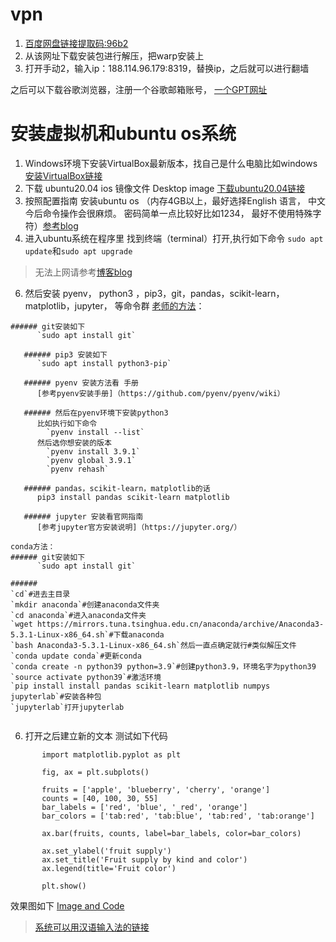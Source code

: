 # vpn
1. [百度网盘链接提取码:96b2](https://wwrx.lanzoum.com/icTU70uuwe5c)
2. 从该网址下载安装包进行解压，把warp安装上
3. 打开手动2，输入ip：188.114.96.179:8319，替换ip，之后就可以进行翻墙

之后可以下载谷歌浏览器，注册一个谷歌邮箱账号，
[一个GPT网址](https://poe.com/ChatGPT)


# 安装虚拟机和ubuntu os系统
1. Windows环境下安装VirtualBox最新版本，找自己是什么电脑比如windows [ 安装VirtualBox链接](https://www.oracle.com/jp/virtualization/technologies/vm/downloads/virtualbox-downloads.html)
2. 下载 ubuntu20.04 ios 镜像文件 Desktop image [下载ubuntu20.04链接](https://releases.ubuntu.com/focal/)
3. 按照配置指南 安装ubuntu os （内存4GB以上，最好选择English 语言， 中文今后命令操作会很麻烦。 密码简单一点比较好比如1234， 最好不使用特殊字符）[参考blog](https://blog.csdn.net/qq_41528443/article/details/131962903)
4. 进入ubuntu系统在程序里 找到终端（terminal）打开,执行如下命令 `sudo apt update`和`sudo apt upgrade`

>无法上网请参考[博客blog](https://blog.csdn.net/qifei717/article/details/124974384)

6. 然后安装 pyenv， python3 ，pip3，git，pandas，scikit-learn，matplotlib，jupyter， 等命令群
[老师的方法](https://qcsl.github.io/environment/)：
```
###### git安装如下
      `sudo apt install git`

   ###### pip3 安装如下
      `sudo apt install python3-pip`

   ###### pyenv 安装方法看 手册 
      [参考pyenv安装手册]（https://github.com/pyenv/pyenv/wiki）

   ###### 然后在pyenv环境下安装python3
      比如执行如下命令
        `pyenv install --list`
      然后选你想安装的版本
        `pyenv install 3.9.1`
        `pyenv global 3.9.1`
        `pyenv rehash`

   ###### pandas，scikit-learn，matplotlib的话
      pip3 install pandas scikit-learn matplotlib

   ###### jupyter 安装看官网指南
      [参考jupyter官方安装说明]（https://jupyter.org/）
```

```
conda方法：
###### git安装如下
      `sudo apt install git`

######
`cd`#进去主目录
`mkdir anaconda`#创建anaconda文件夹
`cd anaconda`#进入anaconda文件夹
`wget https://mirrors.tuna.tsinghua.edu.cn/anaconda/archive/Anaconda3-5.3.1-Linux-x86_64.sh`#下载anaconda
`bash Anaconda3-5.3.1-Linux-x86_64.sh`然后一直点确定就行#类似解压文件
`conda update conda`#更新conda
`conda create -n python39 python=3.9`#创建python3.9，环境名字为python39
`source activate python39`#激活环境
`pip install install pandas scikit-learn matplotlib numpys jupyterlab`#安装各种包
`jupyterlab`打开jupyterlab
 
```

6. 打开之后建立新的文本 测试如下代码
```
       import matplotlib.pyplot as plt

       fig, ax = plt.subplots()

       fruits = ['apple', 'blueberry', 'cherry', 'orange']
       counts = [40, 100, 30, 55]
       bar_labels = ['red', 'blue', '_red', 'orange']
       bar_colors = ['tab:red', 'tab:blue', 'tab:red', 'tab:orange']

       ax.bar(fruits, counts, label=bar_labels, color=bar_colors)

       ax.set_ylabel('fruit supply')
       ax.set_title('Fruit supply by kind and color')
       ax.legend(title='Fruit color')

       plt.show()
```    
效果图如下
[Image and Code](https://matplotlib.org/stable/gallery/lines_bars_and_markers/bar_colors.html#sphx-glr-gallery-lines-bars-and-markers-bar-colors-py)

>[系统可以用汉语输入法的链接](https://blog.csdn.net/Owen_Q/article/details/104151834)

